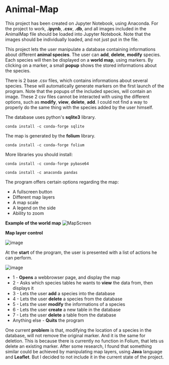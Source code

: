 # Animal-Map

This project has been created on Jupyter Notebook, using Anaconda.
For the project to work, **.ipynb**, **.csv**, **.db**, and all images included in the AnimalMap file should be loaded into Jupyter Notebook. Note that the images should be individually loaded, and not just put in the file.

This project lets the user manipulate a database containing informations about different **animal species**. The user can **add**, **delete**, **modify** species. Each species will then be displayed on a **world map**, using markers. By clicking on a marker, a small **popup** shows the stored informations about the species.

There is 2 base .csv files, which contains informations about several species. These will automatically generate markers on the first launch of the program. Note that the popups of the included species, will contain an image. These 2 csv files cannot be interacted with using the different options, such as **modify**, **view**, **delete**, **add**. I could not find a way to properly do the same thing with the species added by the user himself.

The database uses python's **sqlite3** library.

`conda install -c conda-forge sqlite`

The map is generated by the **folium** library.

`conda install -c conda-forge folium`

More libraries you should install:

`conda install -c conda-forge pybase64`

`conda install -c anaconda pandas`


The program offers certain options regarding the map:
* A fullscreen button
* Different map layers
* A map scale
* A legend on the side
* Ability to zoom

**Example of the world map**
![MapScreen](https://user-images.githubusercontent.com/113016731/205565908-be4c1071-4fc2-47a6-b586-c5eddee36d01.jpg)

**Map layer control**

![image](https://user-images.githubusercontent.com/113016731/205566083-24a41abd-3958-4698-88aa-0084bf57beed.png)

At the **start** of the program, the user is presented with a list of actions he can perform.

![image](https://user-images.githubusercontent.com/113016731/205566340-9c9d09ac-d27f-4636-91fe-98a7e3454841.png)

* 1 - **Opens** a webbrowser page, and display the map
* 2 - Asks which species tables he wants to **view** the data from, then displays it
* 3 - Lets the user **add** a species into the database
* 4 - Lets the user **delete** a species from the database
* 5 - Lets the user **modify** the informations of a species
* 6 - Lets the user **create** a new table in the database
* 7 - Lets the user **delete** a table from the database
* Anything else - **Quits** the program


One current **problem** is that, modifying the location of a species in the database, will not remove the original marker. And it is the same for deletion. This is because there is currently no function in Folium, that lets us delete an existing marker. After some research, I found that something similar could be achieved by manipulating map layers, using **Java** language and **Leaflet**. But I decided to not include it in the current state of the project.
